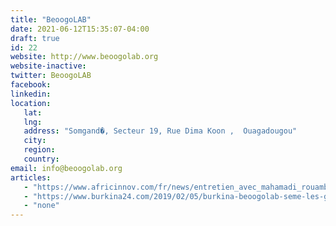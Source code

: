 ```yaml
---
title: "BeoogoLAB"
date: 2021-06-12T15:35:07-04:00
draft: true
id: 22
website: http://www.beoogolab.org
website-inactive: 
twitter: BeoogoLAB
facebook: 
linkedin: 
location: 
   lat: 
   lng: 
   address: "Somgand�, Secteur 19, Rue Dima Koon ,  Ouagadougou"
   city: 
   region: 
   country: 
email: info@beoogolab.org
articles:
   - "https://www.africinnov.com/fr/news/entretien_avec_mahamadi_rouamba_le_pionnier_de_la_startup_studio_au_burkina_faso"
   - "https://www.burkina24.com/2019/02/05/burkina-beoogolab-seme-les-graines-du-e-commerce/"
   - "none"
---
```


